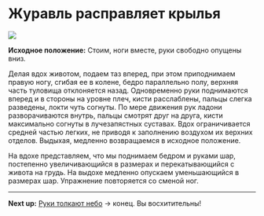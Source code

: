 # Журавль расправляет крылья



![](../img/39.png)

**Исходное положение:** Cтоим, ноги вместе, руки свободно опущены вниз.

Делая вдох животом, подаем таз вперед, при этом приподнимаем правую ногу, сгибая
ее в колене, бедро параллельно полу, верхняя часть туловища отклоняется назад.
Одновременно руки поднимаются вперед и в стороны на уровне плеч, кисти
расслаблены, пальцы слегка разведены, локти чуть согнуты. По мере движения рук
ладони разворачиваются внутрь, пальцы смотрят друг на друга, кисти максимально
согнуты в лучезапястных суставах. Вдох ограничивается средней частью легких, не
приводя к заполнению воздухом их верхних отделов. Выдыхая, медленно возвращаемся
в исходное положение.

На вдохе представляем, что мы поднимаем бедром и руками шар, постепенно
увеличивающийся в размерах и перекатывающийся с живота на грудь. На выдохе
медленно опускаем уменьшающийся в размерах шар. Упражнение повторяется со сменой
ног.

***

**Next up:** [Руки толкают небо](../01) -> конец. Вы восхитительны!
